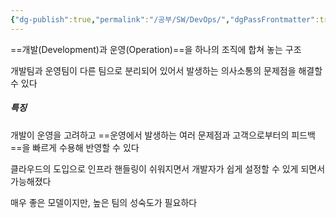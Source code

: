 ```yaml
---
{"dg-publish":true,"permalink":"/공부/SW/DevOps/","dgPassFrontmatter":true}
---
```



==개발(Development)과 운영(Operation)==을 하나의 조직에 합쳐 놓는 구조

개발팀과 운영팀이 다른 팀으로 분리되어 있어서 발생하는 의사소통의 문제점을 해결할 수 있다

##### 특징
개발이 운영을 고려하고 ==운영에서 발생하는 여러 문제점과 고객으로부터의 피드백==을 빠르게 수용해 반영할 수 있다

클라우드의 도입으로 인프라 핸들링이 쉬워지면서 개발자가 쉽게 설정할 수 있게 되면서 가능해졌다

매우 좋은 모델이지만, 높은 팀의 성숙도가 필요하다